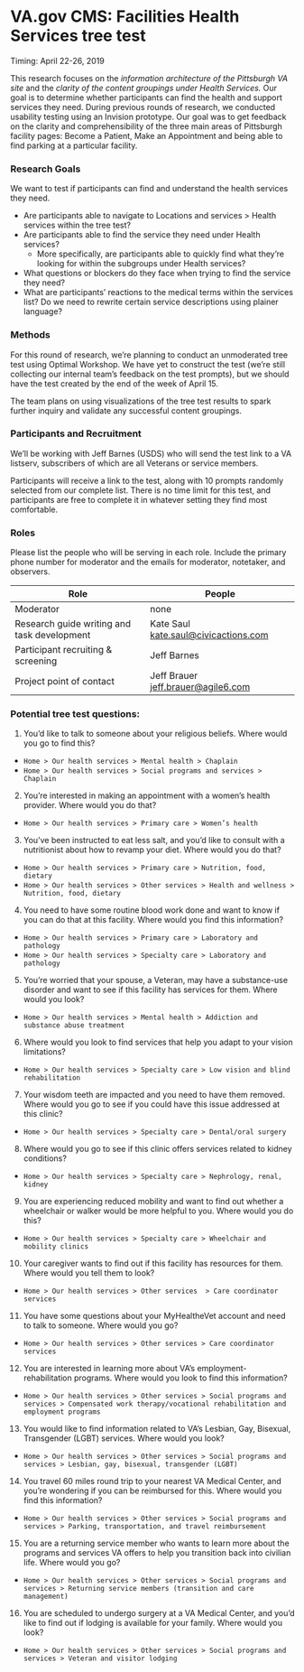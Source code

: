 # VA.gov CMS: Facilities Health Services tree test

Timing: April 22-26, 2019

This research focuses on the *information architecture of the Pittsburgh VA site* and the *clarity of the content groupings under Health Services.* Our goal is to determine whether participants can find the health and support services they need.
During previous rounds of research, we conducted usability testing using an Invision prototype. Our goal was to get feedback on the clarity and comprehensibility of the three main areas of Pittsburgh facility pages: Become a Patient, Make an Appointment and being able to find parking at a particular facility.

### Research Goals
We want to test if participants can find and understand the health services they need.
- Are participants able to navigate to Locations and services > Health services within the tree test?
- Are participants able to find the service they need under Health services?
  - More specifically, are participants able to quickly find what they’re looking for within the subgroups under Health services?
- What questions or blockers do they face when trying to find the service they need?
- What are participants’ reactions to the medical terms within the services list? Do we need to rewrite certain service descriptions using plainer language?

### Methods

For this round of research, we’re planning to conduct an unmoderated tree test using Optimal Workshop.
We have yet to construct the test (we’re still collecting our internal team’s feedback on the test prompts), but we should have the test created by the end of the week of April 15.

The team plans on using visualizations of the tree test results to spark further inquiry and validate any successful content groupings.

### Participants and Recruitment

We’ll be working with Jeff Barnes (USDS) who will send the test link to a VA listserv, subscribers of which are all Veterans or service members.

Participants will receive a link to the test, along with 10 prompts randomly selected from our complete list. There is no time limit for this test, and participants are free to complete it in whatever setting they find most comfortable. 

### Roles

Please list the people who will be serving in each role. Include the primary phone number for moderator and the emails for moderator, notetaker, and observers.

Role | People
--- | ---
Moderator | none
Research guide writing and task development| Kate Saul <kate.saul@civicactions.com>
Participant recruiting & screening | Jeff Barnes
Project point of contact | Jeff Brauer <jeff.brauer@agile6.com>


### Potential tree test questions:

1. You’d like to talk to someone about your religious beliefs. Where would you go to find this?
  - `Home > Our health services > Mental health > Chaplain`
  - `Home > Our health services > Social programs and services > Chaplain`
2.   You’re interested in making an appointment with a women’s health provider. Where would you do that?
  - `Home > Our health services > Primary care > Women’s health`
3. 	You’ve been instructed to eat less salt, and you’d like to consult with a nutritionist about how to revamp your diet. Where would you do that?
  - `Home > Our health services > Primary care > Nutrition, food, dietary`
  - `Home > Our health services > Other services > Health and wellness > Nutrition, food, dietary`
4.  You need to have some routine blood work done and want to know if you can do that at this facility. Where would you find this information?
  - `Home > Our health services > Primary care > Laboratory and pathology`
  - `Home > Our health services > Specialty care > Laboratory and pathology`
5.  You’re worried that your spouse, a Veteran, may have a substance-use disorder and want to see if this facility has services for them. Where would you look?
  - `Home > Our health services > Mental health > Addiction and substance abuse treatment`
6.  Where would you look to find services that help you adapt to your vision limitations?
  - `Home > Our health services > Specialty care > Low vision and blind rehabilitation`
7.  Your wisdom teeth are impacted and you need to have them removed. Where would you go to see if you could have this issue addressed at this clinic? 
  - `Home > Our health services > Specialty care > Dental/oral surgery`
8.  Where would you go to see if this clinic offers services related to kidney conditions?
  - `Home > Our health services > Specialty care > Nephrology, renal, kidney` 
9. 	You are experiencing reduced mobility and want to find out whether a wheelchair or walker would be more helpful to you. Where would you do this? 
  - `Home > Our health services > Specialty care > Wheelchair and mobility clinics`
10. Your caregiver wants to find out if this facility has resources for them. Where would you tell them to look?
  - `Home > Our health services > Other services  > Care coordinator services`
11. You have some questions about your MyHealtheVet account and need to talk to someone. Where would you go?
  - `Home > Our health services > Other services > Care coordinator services`
12.  You are interested in learning more about VA’s employment-rehabilitation programs. Where would you look to find this information?
  - `Home > Our health services > Other services > Social programs and services > Compensated work therapy/vocational rehabilitation and employment programs`
13. You would like to find information related to VA’s Lesbian, Gay, Bisexual, Transgender (LGBT) services. Where would you look?
  - `Home > Our health services > Other services > Social programs and services > Lesbian, gay, bisexual, transgender (LGBT)`
14.  You travel 60 miles round trip to your nearest VA Medical Center, and you’re wondering if you can be reimbursed for this. Where would you find this information?
  - `Home > Our health services > Other services > Social programs and services > Parking, transportation, and travel reimbursement`
15.  You are a returning service member who wants to learn more about the programs and services VA offers to help you transition back into civilian life. Where would you go?
  - `Home > Our health services > Other services > Social programs and services > Returning service members (transition and care management)`
16.  You are scheduled to undergo surgery at a VA Medical Center, and you’d like to find out if lodging is available for your family. Where would you look?
  - `Home > Our health services > Other services > Social programs and services > Veteran and visitor lodging`
